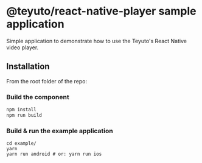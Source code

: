 # @teyuto/react-native-player sample application

Simple application to demonstrate how to use the Teyuto's React Native video player. 

## Installation

From the root folder of the repo:

### Build the component
```bash
npm install
npm run build
```

### Build & run the example application

```bach
cd example/
yarn
yarn run android # or: yarn run ios
```